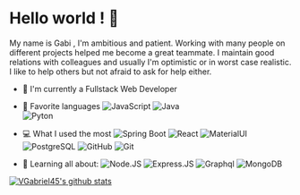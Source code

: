 # Hello world ! 👋

My name is Gabi , I'm ambitious and patient. Working with many people on different projects helped me become a great teammate. I maintain good relations with colleagues and usually I'm optimistic or in worst case realistic. I like to help others but not afraid to ask for help either. 

- 🏢 I'm currently a Fullstack Web Developer
- 🚀 Favorite languages
  ![JavaScript](https://img.shields.io/badge/javascript%20-%23323330.svg?&style=for-the-badge&logo=javascript&logoColor=%23F7DF1E)
  ![Java](https://img.shields.io/badge/java-%23ED8B00.svg?&style=for-the-badge&logo=java&logoColor=white)  
  ![Pyton](https://img.shields.io/badge/python%20-%2314354C.svg?&style=for-the-badge&logo=python&logoColor=white
)
   
- 💻 What I used the most
  ![Spring Boot](https://img.shields.io/badge/spring%20-%236DB33F.svg?&style=for-the-badge&logo=spring&logoColor=white)
  ![React](https://img.shields.io/badge/react%20-%2320232a.svg?&style=for-the-badge&logo=react&logoColor=%2361DAFB)
  ![MaterialUI](https://img.shields.io/badge/-MatrialUI-0081CB?style=plastic&logo=material-UI)
  ![PostgreSQL](https://img.shields.io/badge/-PostgreSQL-336791?style=plastic&logo=postgresql)
  ![GitHub](https://img.shields.io/badge/-GitHub-181717?style=plastic&logo=github)
  ![Git](https://img.shields.io/badge/-Git-black?style=plastic&logo=git)

- 🌱 Learning all about:
  ![Node.JS](https://img.shields.io/badge/-Node.JS-black?style=plastic&logo=Node.js) ![Express.JS](https://img.shields.io/badge/-Express.JS-c7b198?style=plastic&logo=Express.JS) ![Graphql](https://img.shields.io/badge/-Graphql-E10098?style=plastic&logo=Graphql)
  ![MongoDB](https://img.shields.io/badge/-MongoDB-black?style=plastic&logo=mongodb)

[![VGabriel45's github stats](https://github-readme-stats.vercel.app/api?username=VGabriel45&theme=dark&show_icons=true)](https://github.com/VGabriel45)

